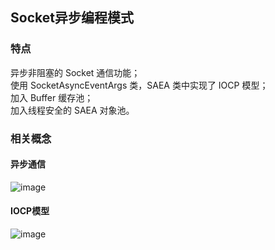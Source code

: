 ## Socket异步编程模式
### 特点
异步非阻塞的 Socket 通信功能；  
使用 SocketAsyncEventArgs 类，SAEA 类中实现了 IOCP 模型；  
加入 Buffer 缓存池；  
加入线程安全的 SAEA 对象池。
### 相关概念
#### 异步通信
![image](https://github.com/shawn98xw/ShawnServer/blob/master/READMEIMG/async_img.png)
#### IOCP模型
![image](https://github.com/shawn98xw/ShawnServer/blob/master/READMEIMG/iocp_img.png)



